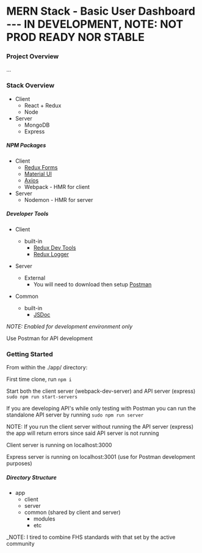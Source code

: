 # MERN Stack - Basic User Dashboard --- IN DEVELOPMENT, NOTE: NOT PROD READY NOR STABLE

### Project Overview

...

### Stack Overview
* Client
  * React + Redux
  * Node
* Server
  * MongoDB
  * Express


##### NPM Packages
* Client
  * [Redux Forms](https://redux-form.com/)
  * [Material UI](http://www.material-ui.com/)
  * [Axios](https://github.com/axios/axios)
  * Webpack - HMR for client
* Server
  * Nodemon - HMR for server

##### Developer Tools
* Client
  * built-in
    * [Redux Dev Tools](https://github.com/gaearon/redux-devtools)
    * [Redux Logger](https://github.com/evgenyrodionov/redux-logger)

* Server
  * External
    * You will need to download then setup [Postman](https://www.getpostman.com/)

* Common
  * built-in
    * [JSDoc](usejsdoc.org/)

_NOTE: Enabled for development environment only_

Use Postman for API development

### Getting Started

From within the ./app/ directory:

First time clone, run `npm i`

Start both the client server (webpack-dev-server) and API server (express) `sudo npm run start-servers`

If you are developing API's while only testing with Postman you can run the standalone API server by running `sudo npm run server`

NOTE: If you run the client server without running the API server (express) the app will return errors since said API server is not running

Client server is running on localhost:3000

Express server is running on localhost:3001 (use for Postman development purposes)

##### Directory Structure

* app
  * client
  * server
  * common (shared by client and server)
  	* modules
  	* etc

_NOTE: I tired to combine FHS standards with that set by the active community